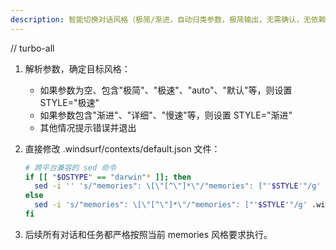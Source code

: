 ```yaml
---
description: 智能切换对话风格（极简/渐进，自动归类参数，极简输出，无需确认，无依赖）
---
```


// turbo-all

1. 解析参数，确定目标风格：

   - 如果参数为空、包含"极简"、"极速"、"auto"、"默认"等，则设置 STYLE="极速"
   - 如果参数包含"渐进"、"详细"、"慢速"等，则设置 STYLE="渐进"
   - 其他情况提示错误并退出

2. 直接修改 .windsurf/contexts/default.json 文件：

   ```bash
   # 跨平台兼容的 sed 命令
   if [[ "$OSTYPE" == "darwin"* ]]; then
     sed -i '' 's/"memories": \[\"[^\"]*\"/"memories": ["'$STYLE'"/g' .windsurf/contexts/default.json
   else
     sed -i 's/"memories": \[\"[^\"]*\"/"memories": ["'$STYLE'"/g' .windsurf/contexts/default.json
   fi
   ```

3. 后续所有对话和任务都严格按照当前 memories 风格要求执行。
